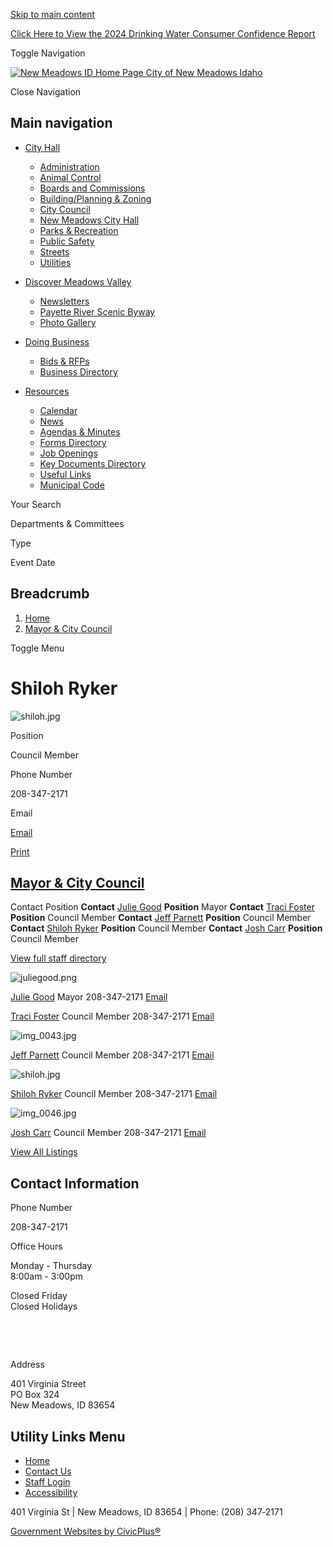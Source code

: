 [Skip to main content](https://www.newmeadowsidaho.us/mayor-city-council/directory-listing/shiloh-ryker/)

[Click Here to View the 2024 Drinking Water Consumer Confidence Report](https://www.newmeadowsidaho.us/utilities/page/click-here-view-2024-drinking-water-consumer-confidence-report)

Toggle Navigation

[![New Meadows ID Home Page](https://www.newmeadowsidaho.us/themes/custom/newmeadowsid/newmeadowsid_theme/logo.png) City of New Meadows Idaho](https://www.newmeadowsidaho.us)

Close Navigation

## Main navigation

- [City Hall](https://www.newmeadowsidaho.us/city-hall)
  
  - [Administration](https://www.newmeadowsidaho.us/administration)
  - [Animal Control](https://www.newmeadowsidaho.us/animal-control)
  - [Boards and Commissions](https://www.newmeadowsidaho.us/bc)
  - [Building/Planning &amp; Zoning](https://www.newmeadowsidaho.us/building)
  - [City Council](https://www.newmeadowsidaho.us/citycouncil)
  - [New Meadows City Hall](https://www.newmeadowsidaho.us/standard-location/new-meadows-city-hall)
  - [Parks &amp; Recreation](https://www.newmeadowsidaho.us/parksrec)
  - [Public Safety](https://www.newmeadowsidaho.us/public-safety)
  - [Streets](https://www.newmeadowsidaho.us/streets)
  - [Utilities](https://www.newmeadowsidaho.us/utilities)
- [Discover Meadows Valley](https://www.newmeadowsidaho.us/discover)
  
  - [Newsletters](https://newmeadowsidaho.us2.list-manage.com/subscribe?u=dafdb4f50f5d95d06a0798e53&id=d51223e406)
  - [Payette River Scenic Byway](https://payetteriverscenicbyway.org "(opens in a new window)")
  - [Photo Gallery](https://www.newmeadowsidaho.us/discover/page/photo-gallery)
- [Doing Business](https://www.newmeadowsidaho.us/business)
  
  - [Bids &amp; RFPs](https://www.newmeadowsidaho.us/rfps)
  - [Business Directory](https://www.newmeadowsidaho.us/business-directory)
- [Resources](https://www.newmeadowsidaho.us/resources)
  
  - [Calendar](https://www.newmeadowsidaho.us/calendar)
  - [News](https://www.newmeadowsidaho.us/news)
  - [Agendas &amp; Minutes](https://www.newmeadowsidaho.us/meetings)
  - [Forms Directory](https://www.newmeadowsidaho.us/forms)
  - [Job Openings](https://www.newmeadowsidaho.us/jobs)
  - [Key Documents Directory](https://www.newmeadowsidaho.us/document-library?search=&category%5B246%5D=246)
  - [Useful Links](https://www.newmeadowsidaho.us/administration/page/useful-information)
  - [Municipal Code](https://newmeadows.municipalcodeonline.com/book?type=ordinances " (opens in a new window)")

Your Search

Departments &amp; Committees

Type

Event Date

## Breadcrumb

1. [Home](https://www.newmeadowsidaho.us)
2. [Mayor &amp; City Council](https://www.newmeadowsidaho.us/mayor-city-council)

Toggle Menu

# Shiloh Ryker

![](https://www.newmeadowsidaho.us/sites/g/files/vyhlif15316/files/styles/directory_listings_body_with_photo/public/media/administration/image/56/shiloh.jpg?itok=chebfIb8 "shiloh.jpg")

Position

Council Member

Phone Number

208-347-2171

Email

[Email](https://www.newmeadowsidaho.us/email-contact/node/2281/field_email "Email Shiloh Ryker (opens in a new window)")

[Print](https://www.newmeadowsidaho.us/print/pdf/node/2281)

## [Mayor &amp; City Council](https://www.newmeadowsidaho.us/mayor-city-council)

Contact Position **Contact** [Julie Good](https://www.newmeadowsidaho.us/mayor-city-council/directory-listing/julie-good) **Position** Mayor **Contact** [Traci Foster](https://www.newmeadowsidaho.us/mayor-city-council/directory-listing/traci-foster) **Position** Council Member **Contact** [Jeff Parnett](https://www.newmeadowsidaho.us/mayor-city-council/directory-listing/jeff-parnett) **Position** Council Member **Contact** [Shiloh Ryker](https://www.newmeadowsidaho.us/mayor-city-council/directory-listing/shiloh-ryker) **Position** Council Member **Contact** [Josh Carr](https://www.newmeadowsidaho.us/mayor-city-council/directory-listing/josh-carr) **Position** Council Member

[View full staff directory](https://www.newmeadowsidaho.us/directory)

![](https://www.newmeadowsidaho.us/sites/g/files/vyhlif15316/files/styles/directory_listings_sidebar_with_photo/public/media/administration/image/51/juliegood.png?itok=QXR_3RE9 "juliegood.png")

[Julie Good](https://www.newmeadowsidaho.us/mayor-city-council/directory-listing/julie-good) Mayor 208-347-2171 [Email](https://www.newmeadowsidaho.us/email-contact/node/2241/field_email/sidebar_photo "Email Julie  Good (opens in a new window)")

[Traci Foster](https://www.newmeadowsidaho.us/mayor-city-council/directory-listing/traci-foster) Council Member 208-347-2171 [Email](https://www.newmeadowsidaho.us/email-contact/node/2261/field_email/sidebar_photo "Email Traci Foster (opens in a new window)")

![](https://www.newmeadowsidaho.us/sites/g/files/vyhlif15316/files/styles/directory_listings_sidebar_with_photo/public/media/administration/image/66/img_0043.jpg?itok=FAVNduAk "img_0043.jpg")

[Jeff Parnett](https://www.newmeadowsidaho.us/mayor-city-council/directory-listing/jeff-parnett) Council Member 208-347-2171 [Email](https://www.newmeadowsidaho.us/email-contact/node/2271/field_email/sidebar_photo "Email Jeff Parnett (opens in a new window)")

![](https://www.newmeadowsidaho.us/sites/g/files/vyhlif15316/files/styles/directory_listings_sidebar_with_photo/public/media/administration/image/56/shiloh.jpg?itok=jAOlowKj "shiloh.jpg")

[Shiloh Ryker](https://www.newmeadowsidaho.us/mayor-city-council/directory-listing/shiloh-ryker) Council Member 208-347-2171 [Email](https://www.newmeadowsidaho.us/email-contact/node/2281/field_email/sidebar_photo "Email Shiloh Ryker (opens in a new window)")

![](https://www.newmeadowsidaho.us/sites/g/files/vyhlif15316/files/styles/directory_listings_sidebar_with_photo/public/media/administration/image/71/img_0046.jpg?itok=gRcKxdE5 "img_0046.jpg")

[Josh Carr](https://www.newmeadowsidaho.us/mayor-city-council/directory-listing/josh-carr) Council Member 208-347-2171 [Email](https://www.newmeadowsidaho.us/email-contact/node/9668/field_email/sidebar_photo "Email Josh Carr (opens in a new window)")

[View All Listings](https://www.newmeadowsidaho.us/directory)

## Contact Information

Phone Number

208-347-2171

Office Hours

Monday - Thursday  
8:00am - 3:00pm

Closed Friday  
Closed Holidays

  

 

Address

401 Virginia Street  
PO Box 324  
New Meadows, ID 83654

## Utility Links Menu

- [Home](https://www.newmeadowsidaho.us)
- [Contact Us](https://www.newmeadowsidaho.us/contact-us)
- [Staff Login](https://www.newmeadowsidaho.us/login?destination=%2Fmayor-city-council%2Fdirectory-listing%2Fshiloh-ryker)
- [Accessibility](https://www.newmeadowsidaho.us/administration/page/website-accessibility)

401 Virginia St | New Meadows, ID 83654﻿ | Phone: (208) 347‑2171

[Government Websites by CivicPlus®](https://www.civicplus.com "(opens in a new window)")